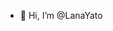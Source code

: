 - 👋 Hi, I’m @LanaYato

<!---
LanaYato/LanaYato is a ✨ special ✨ repository because its `README.md` (this file) appears on your GitHub profile.
You can click the Preview link to take a look at your changes.
--->
